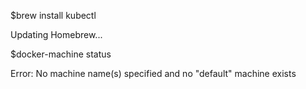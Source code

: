 $brew install kubectl

Updating Homebrew...

$docker-machine status

Error: No machine name\(s\) specified and no "default" machine exists

